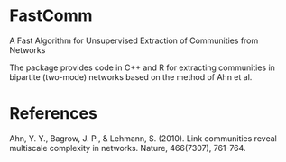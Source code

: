 # FastComm
A Fast Algorithm for Unsupervised Extraction of Communities from Networks

The package provides code in C++ and R for extracting communities in bipartite (two-mode) networks based on the method of Ahn et al.


# References

Ahn, Y. Y., Bagrow, J. P., & Lehmann, S. (2010). Link communities reveal multiscale complexity in networks. Nature, 466(7307), 761-764.
